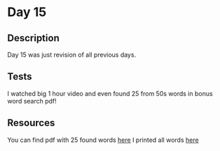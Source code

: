 # Day 15

## Description

Day 15 was just revision of all previous days.

## Tests

I watched big 1 hour video and even found 25 from 50s words in bonus word search pdf!

## Resources

You can find pdf with 25 found words [here](/Resources/Day_15/Resources/wordsearch.pdf)
I printed all words [here](/Resources/Day_15/Resources/WORDS.txt)